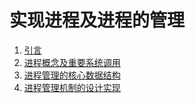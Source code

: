 # 实现进程及进程的管理

1. [引言](lab7/intro.md)
2. [进程概念及重要系统调用](lab7/process-concept.md)
3. [进程管理的核心数据结构](lab7/process-data-structure.md)
4. [进程管理机制的设计实现](lab7/process-mechanism.md)